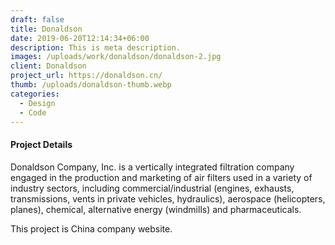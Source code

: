 ```yaml
---
draft: false
title: Donaldson
date: 2019-06-20T12:14:34+06:00
description: This is meta description.
images: /uploads/work/donaldson/donaldson-2.jpg
client: Donaldson
project_url: https://donaldson.cn/
thumb: /uploads/donaldson-thumb.webp
categories:
  - Design
  - Code
---
```


#### Project Details

Donaldson Company, Inc. is a vertically integrated filtration company engaged in the production and marketing of air filters used in a variety of industry sectors, including commercial/industrial (engines, exhausts, transmissions, vents in private vehicles, hydraulics), aerospace (helicopters, planes), chemical, alternative energy (windmills) and pharmaceuticals.

This project is China company website.